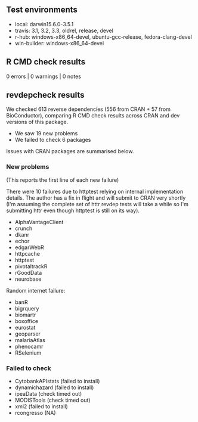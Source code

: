 ## Test environments

* local: darwin15.6.0-3.5.1
* travis: 3.1, 3.2, 3.3, oldrel, release, devel
* r-hub: windows-x86_64-devel, ubuntu-gcc-release, fedora-clang-devel
* win-builder: windows-x86_64-devel

## R CMD check results
0 errors | 0 warnings | 0 notes

## revdepcheck results

We checked 613 reverse dependencies (556 from CRAN + 57 from BioConductor), comparing R CMD check results across CRAN and dev versions of this package.

 * We saw 19 new problems
 * We failed to check 6 packages

Issues with CRAN packages are summarised below.

### New problems
(This reports the first line of each new failure)

There were 10 failures due to httptest relying on internal implementation details. The author has a fix in flight and will submit to CRAN very shortly (I'm assuming the complete set of httr revdep tests will take a while so I'm submitting httr even though httptest is still on its way).

* AlphaVantageClient
* crunch
* dkanr
* echor
* edgarWebR
* httpcache
* httptest
* pivotaltrackR
* rGoodData
* neurobase

Random internet failure:

* banR
* bigrquery
* biomartr
* boxoffice
* eurostat
* geoparser
* malariaAtlas
* phenocamr
* RSelenium


### Failed to check

* CytobankAPIstats (failed to install)
* dynamichazard    (failed to install)
* ipeaData         (check timed out)
* MODISTools       (check timed out)
* xml2             (failed to install)
* rcongresso       (NA)
